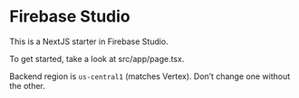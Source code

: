 # Firebase Studio

This is a NextJS starter in Firebase Studio.

To get started, take a look at src/app/page.tsx.

Backend region is `us-central1` (matches Vertex). Don’t change one without the other.
